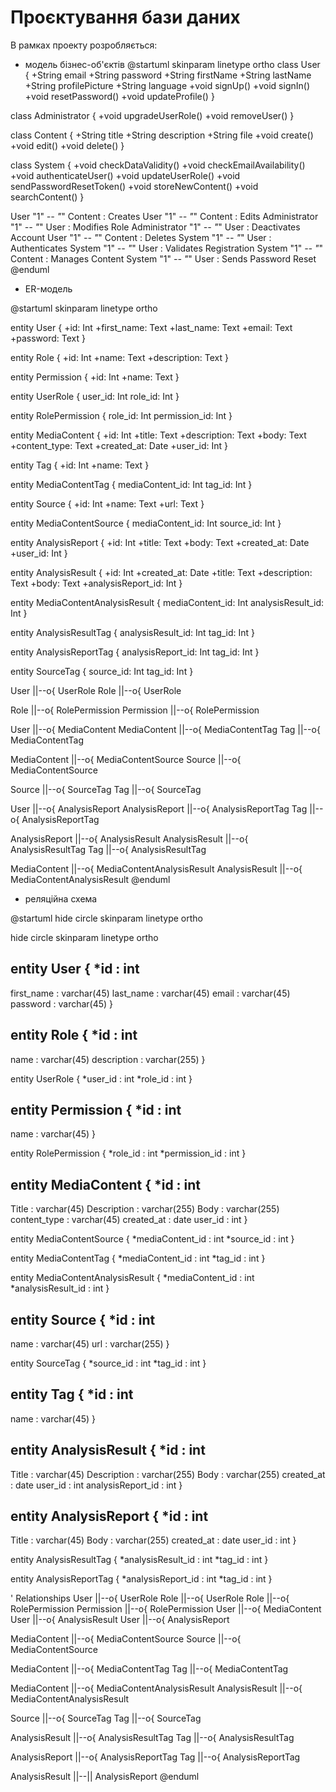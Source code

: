 # Проєктування бази даних

В рамках проекту розробляється: 
- модель бізнес-об'єктів
@startuml
skinparam linetype ortho
class User {
  +String email
  +String password
  +String firstName
  +String lastName
  +String profilePicture
  +String language
  +void signUp()
  +void signIn()
  +void resetPassword()
  +void updateProfile()
}

class Administrator {
  +void upgradeUserRole()
  +void removeUser()
}

class Content {
  +String title
  +String description
  +String file
  +void create()
  +void edit()
  +void delete()
}

class System {
  +void checkDataValidity()
  +void checkEmailAvailability()
  +void authenticateUser()
  +void updateUserRole()
  +void sendPasswordResetToken()
  +void storeNewContent()
  +void searchContent()
}

User "1" *-- "*" Content : Creates
User "1" *-- "*" Content : Edits
Administrator "1" *-- "*" User : Modifies Role
Administrator "1" *-- "*" User : Deactivates Account
User "1" *-- "*" Content : Deletes
System "1" *-- "*" User : Authenticates
System "1" *-- "*" User : Validates Registration
System "1" *-- "*" Content : Manages Content
System "1" *-- "*" User : Sends Password Reset
@enduml

- ER-модель

@startuml
skinparam linetype ortho

entity User {
  +id: Int
  +first_name: Text
  +last_name: Text
  +email: Text
  +password: Text
}

entity Role {
  +id: Int
  +name: Text
  +description: Text
}

entity Permission {
  +id: Int
  +name: Text
}

entity UserRole {
  user_id: Int
  role_id: Int
}

entity RolePermission {
  role_id: Int
  permission_id: Int
}

entity MediaContent {
  +id: Int
  +title: Text
  +description: Text
  +body: Text
  +content_type: Text
  +created_at: Date
  +user_id: Int
}

entity Tag {
  +id: Int
  +name: Text
}

entity MediaContentTag {
  mediaContent_id: Int
  tag_id: Int
}

entity Source {
  +id: Int
  +name: Text
  +url: Text
}

entity MediaContentSource {
  mediaContent_id: Int
  source_id: Int
}

entity AnalysisReport {
  +id: Int
  +title: Text
  +body: Text
  +created_at: Date
  +user_id: Int
}

entity AnalysisResult {
  +id: Int
  +created_at: Date
  +title: Text
  +description: Text
  +body: Text
  +analysisReport_id: Int
}

entity MediaContentAnalysisResult {
  mediaContent_id: Int
  analysisResult_id: Int
}

entity AnalysisResultTag {
  analysisResult_id: Int
  tag_id: Int
}

entity AnalysisReportTag {
  analysisReport_id: Int
  tag_id: Int
}

entity SourceTag {
  source_id: Int
  tag_id: Int
}

User ||--o{ UserRole
Role ||--o{ UserRole

Role ||--o{ RolePermission
Permission ||--o{ RolePermission

User ||--o{ MediaContent
MediaContent ||--o{ MediaContentTag
Tag ||--o{ MediaContentTag

MediaContent ||--o{ MediaContentSource
Source ||--o{ MediaContentSource

Source ||--o{ SourceTag
Tag ||--o{ SourceTag

User ||--o{ AnalysisReport
AnalysisReport ||--o{ AnalysisReportTag
Tag ||--o{ AnalysisReportTag

AnalysisReport ||--o{ AnalysisResult
AnalysisResult ||--o{ AnalysisResultTag
Tag ||--o{ AnalysisResultTag

MediaContent ||--o{ MediaContentAnalysisResult
AnalysisResult ||--o{ MediaContentAnalysisResult
@enduml
- реляційна схема

@startuml
hide circle
skinparam linetype ortho


hide circle
skinparam linetype ortho

entity User {
  *id : int
  --
  first_name : varchar(45)
  last_name : varchar(45)
  email : varchar(45)
  password : varchar(45)
}

entity Role {
  *id : int
  --
  name : varchar(45)
  description : varchar(255)
}

entity UserRole {
  *user_id : int
  *role_id : int
}

entity Permission {
  *id : int
  --
  name : varchar(45)
}

entity RolePermission {
  *role_id : int
  *permission_id : int
}

entity MediaContent {
  *id : int
  --
  Title : varchar(45)
  Description : varchar(255)
  Body : varchar(255)
  content_type : varchar(45)
  created_at : date
  user_id : int
}

entity MediaContentSource {
  *mediaContent_id : int
  *source_id : int
}

entity MediaContentTag {
  *mediaContent_id : int
  *tag_id : int
}

entity MediaContentAnalysisResult {
  *mediaContent_id : int
  *analysisResult_id : int
}

entity Source {
  *id : int
  --
  name : varchar(45)
  url : varchar(255)
}

entity SourceTag {
  *source_id : int
  *tag_id : int
}

entity Tag {
  *id : int
  --
  name : varchar(45)
}

entity AnalysisResult {
  *id : int
  --
  Title : varchar(45)
  Description : varchar(255)
  Body : varchar(255)
  created_at : date
  user_id : int
  analysisReport_id : int
}

entity AnalysisReport {
  *id : int
  --
  Title : varchar(45)
  Body : varchar(255)
  created_at : date
  user_id : int
}

entity AnalysisResultTag {
  *analysisResult_id : int
  *tag_id : int
}

entity AnalysisReportTag {
  *analysisReport_id : int
  *tag_id : int
}

' Relationships
User ||--o{ UserRole
Role ||--o{ UserRole
Role ||--o{ RolePermission
Permission ||--o{ RolePermission
User ||--o{ MediaContent
User ||--o{ AnalysisResult
User ||--o{ AnalysisReport

MediaContent ||--o{ MediaContentSource
Source ||--o{ MediaContentSource

MediaContent ||--o{ MediaContentTag
Tag ||--o{ MediaContentTag

MediaContent ||--o{ MediaContentAnalysisResult
AnalysisResult ||--o{ MediaContentAnalysisResult

Source ||--o{ SourceTag
Tag ||--o{ SourceTag

AnalysisResult ||--o{ AnalysisResultTag
Tag ||--o{ AnalysisResultTag

AnalysisReport ||--o{ AnalysisReportTag
Tag ||--o{ AnalysisReportTag

AnalysisResult ||--|| AnalysisReport
@enduml
